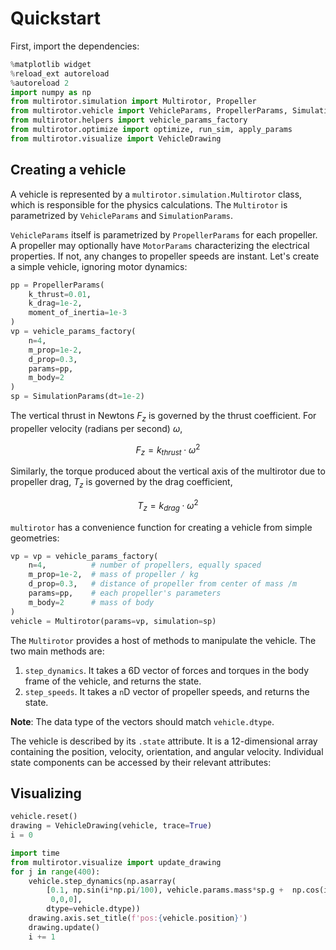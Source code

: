 # Quickstart


First, import the dependencies:

```python
%matplotlib widget
%reload_ext autoreload
%autoreload 2
import numpy as np
from multirotor.simulation import Multirotor, Propeller
from multirotor.vehicle import VehicleParams, PropellerParams, SimulationParams
from multirotor.helpers import vehicle_params_factory
from multirotor.optimize import optimize, run_sim, apply_params
from multirotor.visualize import VehicleDrawing
```

## Creating a vehicle


A vehicle is represented by a `multirotor.simulation.Multirotor` class, which is responsible for the physics calculations. The `Multirotor` is parametrized by `VehicleParams` and `SimulationParams`.

`VehicleParams` itself is parametrized by `PropellerParams` for each propeller. A propeller may optionally have `MotorParams` characterizing the electrical properties. If not, any changes to propeller speeds are instant. Let's create a simple vehicle, ignoring motor dynamics:

```python
pp = PropellerParams(
    k_thrust=0.01,
    k_drag=1e-2,
    moment_of_inertia=1e-3
)
vp = vehicle_params_factory(
    n=4,
    m_prop=1e-2,
    d_prop=0.3,
    params=pp,
    m_body=2
)
sp = SimulationParams(dt=1e-2)
```

<!-- #region -->
The vertical thrust in Newtons $F_z$ is governed by the thrust coefficient. For propeller velocity (radians per second) $\omega$,

$$
F_z = k_{thrust} \cdot \omega^2
$$

Similarly, the torque produced about the vertical axis of the multirotor due to propeller drag, $T_z$ is governed by the drag coefficient,

$$
T_z = k_{drag} \cdot \omega^2
$$


`multirotor` has a convenience function for creating a vehicle from simple geometries:
<!-- #endregion -->

```python
vp = vp = vehicle_params_factory(
    n=4,          # number of propellers, equally spaced
    m_prop=1e-2,  # mass of propeller / kg
    d_prop=0.3,   # distance of propeller from center of mass /m
    params=pp,    # each propeller's parameters
    m_body=2      # mass of body
)
vehicle = Multirotor(params=vp, simulation=sp)
```

The `Multirotor` provides a host of methods to manipulate the vehicle. The two main methods are:

1. `step_dynamics`. It takes a 6D vector of forces and torques in the body frame of the vehicle, and returns the state.
2. `step_speeds`. It takes a `n`D vector of propeller speeds, and returns the state.

**Note**: The data type of the vectors should match `vehicle.dtype`.

The vehicle is described by its `.state` attribute. It is a 12-dimensional array containing the position, velocity, orientation, and angular velocity. Individual state components can be accessed by their relevant attributes:


## Visualizing

```python
vehicle.reset()
drawing = VehicleDrawing(vehicle, trace=True)
i = 0
```

```python
import time
from multirotor.visualize import update_drawing
for j in range(400):
    vehicle.step_dynamics(np.asarray(
        [0.1, np.sin(i*np.pi/100), vehicle.params.mass*sp.g +  np.cos(i*2*np.pi/1000),
         0,0,0],
        dtype=vehicle.dtype))
    drawing.axis.set_title(f'pos:{vehicle.position}')
    drawing.update()
    i += 1
```
